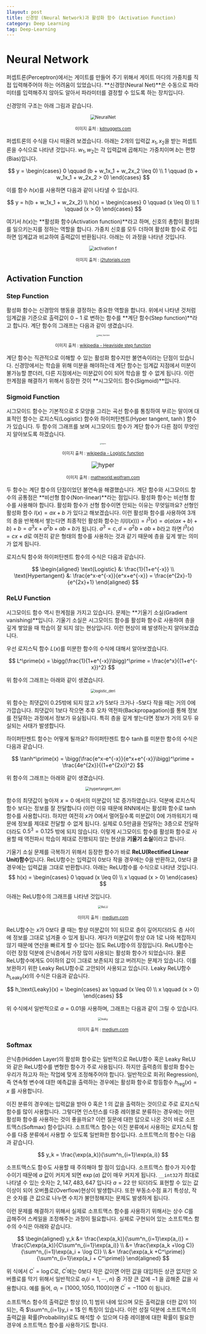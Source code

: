 ```yaml
---
1layout: post
title: 신경망 (Neural Network)과 활성화 함수 (Activation Function)
category: Deep Learning
tag: Deep-Learning
---
```




# Neural Network

퍼셉트론(Perceptron)에서는 게이트를 만들어 주기 위해서 게이트 마다의 가중치를 직접 입력해주어야 하는 어려움이 있었습니다. **신경망(Neural Net)**은 수동으로 파라미터를 입력해주지 않아도 알아서 파라미터를 결정할 수 있도록 하는 장치입니다.

신경망의 구조는 아래 그림과 같습니다.

<p align="center"><img src="https://i.imgur.com/McMOhuQ.png" alt="NeuralNet" style="zoom:80%;" /></p>

<p align="center" style="font-size:80%">이미지 출처 : <a href="https://www.kdnuggets.com/2017/10/neural-network-foundations-explained-gradient-descent.html">kdnuggets.com</a></p>

퍼셉트론의 수식을 다시 떠올려 보겠습니다. 아래는 2개의 입력값 $x_1, x_2$을 받는 퍼셉트론을 수식으로 나타낸 것입니다. $w_1, w_2$는 각 입력값에 곱해지는 가중치이며 $b$는 편향(Bias)입니다.


$$
y = \begin{cases} 0 \qquad (b + w_1x_1 + w_2x_2 \leq 0) \\
1 \qquad (b + w_1x_1 + w_2x_2  > 0) \end{cases}
$$



이를 함수 $h(x)$를 사용하면 다음과 같이 나타낼 수 있습니다.


$$
y = h(b + w_1x_1 + w_2x_2) \\
h(x) = \begin{cases} 0 \qquad (x \leq 0) \\
1 \qquad (x > 0) \end{cases}
$$



여기서 $h(x)$는 **활성화 함수(Activation function)**라고 하며, 신호의 총합이 활성화를 일으키는지를 정하는 역할을 합니다. 가중치 신호를 모두 더하여 활성화 함수로 주입하면 임계값과 비교하여 출력값이 반환됩니다. 아래는 이 과정을 나타낸 것입니다. 

<p align="center"><img src="https://www.i2tutorials.com/wp-content/media/2019/09/Deep-learning-20-i2tutorials.png" alt="activation f" style="zoom:80%;" /></p>

<p align="center" style="font-size:80%">이미지 출처 : <a href="https://www.i2tutorials.com/explain-activation-function-in-neural-network-and-its-types/">i2tutorials.com</a></p>

## Activation Function

###  Step Function

활성화 함수는 신경망의 행동을 결정하는 중요한 역할을 합니다. 위에서 나타낸 것처럼 임계값을 기준으로 출력값이 $0-1$ 로 변하는 함수를 **계단 함수(Step function)**라고 합니다. 계단 함수의 그래프는 다음과 같이 생겼습니다.

<p align="center"><img src="https://upload.wikimedia.org/wikipedia/commons/thumb/d/d9/Dirac_distribution_CDF.svg/1280px-Dirac_distribution_CDF.svg.png" alt="step_function" style="zoom: 33%;" /></p>

<p align="center" style="font-size:80%">이미지 출처 : <a href="https://en.wikipedia.org/wiki/Heaviside_step_function">wikipedia - Heaviside step function</a></p>

계단 함수는 직관적으로 이해할 수 있는 활성화 함수지만 불연속이라는 단점이 있습니다. 신경망에서는 학습을 위해 미분을 해야하는데 계단 함수는 임계값 지점에서 미분이 불가능할 뿐더러, 다른 지점에서는 미분값이 $0$이 되어 학습을 할 수 없게 됩니다. 이런 한계점을 해결하기 위해서 등장한 것이 **시그모이드 함수(Sigmoid)**입니다.

### Sigmoid Function

시그모이드 함수는 기본적으로 $S$ 모양을 그리는 곡선 함수를 통칭하여 부르는 말이며 대표적인 함수는 로지스틱(Logistic) 함수와 하이퍼탄젠트(Hyper tangent, $\tanh$) 함수가 있습니다. 두 함수의 그래프를 보며 시그모이드 함수가 계단 함수가 다른 점이 무엇인지 알아보도록 하겠습니다.

<p align="center"><img src="https://upload.wikimedia.org/wikipedia/commons/thumb/8/88/Logistic-curve.svg/1920px-Logistic-curve.svg.png" alt="logistic" style="zoom: 25%;" /></p>

<p align="center" style="font-size:80%">이미지 출처 : <a href="https://en.wikipedia.org/wiki/Logistic_function">wikipedia - Logistic function</a></p>

<p align="center"><img src="https://mathworld.wolfram.com/images/interactive/TanhReal.gif" alt="hyper" style="zoom:110%;" /></p>

<p align="center" style="font-size:80%">이미지 출처 : <a href="https://mathworld.wolfram.com/HyperbolicTangent.html">mathworld.wolfram.com</a></p>

두 함수는 계단 함수의 단점이었던 불연속을 해결했습니다. 계단 함수와 시그모이드 함수의 공통점은 **비선형 함수(Non-linear)**라는 점입니다. 활성화 함수는 비선형 함수를 사용해야 합니다. 활성화 함수가 선형 함수이면 안되는 이유는 무엇일까요? 선형인 활성화 함수 $l(x) = ax + b$ 가 있다고 해보겠습니다. 이런 활성화 함수를 사용하여 3개의 층을 반복해서 쌓는다면 최종적인 활성화 함수는 $l(l(l(x))) = l^3(x) = a(a(ax+b)+b)+b = a^3x+a^2b+ab+b$가 됩니다. $a^3 = c, d = a^2b+ab+b$라고 하면 $l^3(x) = cx+d$로 여전히 같은 형태의 함수를 사용하는 것과 같기 때문에 층을 깊게 쌓는 의미가 없게 됩니다.

로지스틱 함수와 하이퍼탄젠트 함수의 수식은 다음과 같습니다.


$$
\begin{aligned}
\text{Logistic} &: \frac{1}{1+e^{-x}} \\
\text{Hypertangent} &: \frac{e^x-e^{-x}}{e^x+e^{-x}} = \frac{e^{2x}-1}{e^{2x}+1}
\end{aligned}
$$


### ReLU Function

시그모이드 함수 역시 한계점을 가지고 있습니다. 문제는 **기울기 소실(Gradient vanishing)**입니다. 기울기 소실은 시그모이드 함수를 활성화 함수로 사용하여 층을 깊게 쌓았을 때 학습이 잘 되지 않는 현상입니다. 이런 현상이 왜 발생하는지 알아보겠습니다.

우선 로지스틱 함수 $L(x)$를 미분한 함수의 수식에 대해서 알아보겠습니다.


$$
L^\prime(x) = \bigg(\frac{1}{1+e^{-x}}\bigg)^\prime = \frac{e^x}{(1+e^{-x})^2}
$$


위 함수의 그래프는 아래와 같이 생겼습니다.

<p align="center"><img src="https://user-images.githubusercontent.com/45377884/91560184-5d5bd900-e974-11ea-8c02-2a182c6a7c93.png" alt="logistic_deri" style="zoom:67%;" /></p>

위 함수는 최댓값이 0.25밖에 되지 않고 $x$가 5보다 크거나 -5보다 작을 때는 거의 0에 가깝습니다. 최댓값이 1보다 작으면 추후 오차 역전파(Backpropagation)를 통해 정보를 전달하는 과정에서 정보가 유실됩니다. 특히 층을 깊게 쌓는다면 정보가 거의 모두 유실되는 사태가 발생합니다.

하이퍼탄젠트 함수는 어떻게 될까요? 하이퍼탄젠트 함수 $\tanh$를 미분한 함수의 수식은 다음과 같습니다.


$$
\tanh^\prime(x) = \bigg(\frac{e^x-e^{-x}}{e^x+e^{-x}}\bigg)^\prime = \frac{4e^{2x}}{(1+e^{2x})^2}
$$


위 함수의 그래프는 아래와 같이 생겼습니다.

<p align="center"><img src="https://user-images.githubusercontent.com/45377884/91560164-52a14400-e974-11ea-8bf4-bbfc7fd42deb.png" alt="hypertangent_deri" style="zoom: 67%;" /></p>

함수의 최댓값이 높아져 $x=0$ 에서의 미분값이 1로 증가하였습니다. 덕분에 로지스틱 함수 보다는 정보를 잘 전달합니다 (이런 이유 때문에 RNN에서는 활성화 함수로 $\tanh$ 함수를 사용합니다). 하지만 여전히 $x$가 0에서 멀어질수록 미분값이 0에 가까워지기 때문에 정보를 제대로 전달할 수 없게 됩니다. 실제로 $0.5$만큼을 전달하는 3층으로 전달하더라도 $0.5^3 = 0.125$ 밖에 되지 않습니다. 이렇게 시그모이드 함수를 활성화 함수로 사용할 때 역전파시 학습이 제대로 진행되지 않는 현상을 **기울기 소실**이라고 합니다.

기울기 소실 문제를 극복하기 위해서 등장한 함수가 바로 **ReLU(Rectified Linear Unit)함수**입니다. ReLU함수는 입력값이 0보다 작을 경우에는 0을 반환하고, 0보다 클 경우에는 입력값을 그대로 반환합니다. 아래는 ReLU함수를 수식으로 나타낸 것입니다.
$$
h(x) = \begin{cases} 0 \qquad (x \leq 0) \\
x \qquad (x > 0) \end{cases}
$$

아래는 ReLU함수의 그래프를 나타낸 것입니다.

<p align="center"><img src="https://miro.medium.com/max/1225/0*g9ypL5M3k-f7EW85.png" alt="ReLU" style="zoom:50%;" /></p>

<p align="center" style="font-size:80%">이미지 출처 : <a href="https://medium.com/@sonish.sivarajkumar/relu-most-popular-activation-function-for-deep-neural-networks-10160af37dda">medium.com</a></p>

ReLU함수는 $x$가 0보다 클 때는 항상 미분값이 1이 되므로 층이 깊어지더라도 층 사이에 정보를 그대로 넘겨줄 수 있게 됩니다. 게다가 미분값이 항상 0과 1로 나와 복잡하지 않기 때문에 연산을 빠르게 할 수 있다는 점도 ReLU함수의 장점입니다. ReLU함수는 이런 장점 덕분에 은닉층에서 가장 많이 사용되는 활성화 함수가 되었습니다. 물론 ReLU함수에게도 0이하의 값이 그대로 보존되지 않고 버려지는 문제가 있습니다. 이를 보완하기 위한 Leaky ReLU함수로 고안되어 사용되고 있습니다. Leaky ReLU함수 $h_\text{Leaky}(x)$의 수식은 다음과 같습니다.


$$
h_\text{Leaky}(x) = \begin{cases} ax \qquad (x \leq 0) \\
x \qquad (x > 0) \end{cases}
$$


위 수식에서 일반적으로 $a=0.01$을 사용하며, 그래프는 다음과 같이 그릴 수 있습니다.

<p align="center"><img src="https://miro.medium.com/max/1225/1*siH_yCvYJ9rqWSUYeDBiRA.png" alt="leaky" style="zoom:50%;" /></p>

<p align="center" style="font-size:80%">이미지 출처 : <a href="https://medium.com/@himanshuxd/activation-functions-sigmoid-relu-leaky-relu-and-softmax-basics-for-neural-networks-and-deep-8d9c70eed91e">medium.com</a></p>

### Softmax

은닉층(Hidden Layer)의 활성화 함수로는 일반적으로 ReLU함수 혹은 Leaky ReLU와 같은 ReLU함수를 변형한 함수가 주로 사용됩니다. 하지만 출력층의 활성화 함수는 우리가 하고자 하는 작업에 맞게 조정해주어야 합니다. 일반적으로 회귀( Regression), 즉 연속형 변수에 대한 예측값을 출력하는 경우에는 활성화 함수로 항등함수 $h_\text{reg}(x) = x$ 를 사용합니다.

이진 분류의 경우에는 입력값을 받아 $0$ 혹은 $1$ 의 값을 출력하는 것이므로 주로 로지스틱 함수를 많이 사용합니다. 그렇다면 인스턴스를 다중 레이블로 분류하는 경우에는 어떤 활성화 함수를 사용하는 것이 좋을까요? 이런 질문에 대한 답으로 나온 것이 바로 소프트맥스(Softmax) 함수입니다. 소프트맥스 함수는 이진 분류에서 사용하는 로지스틱 함수를 다중 분류에서 사용할 수 있도록 일반화한 함수입니다. 소프트맥스의 함수는 다음과 같습니다.


$$
y_k = \frac{\exp(a_k)}{\sum^n_{i=1}\exp(a_i)}
$$


소프트맥스도 함수도 사용할 때 주의해야 할 점이 있습니다. 소프트맥스 함수가 지수함수이기 때문에 $a$ 값이 커지게 되면 $\exp(a)$ 값이 매우 커지게 됩니다. `__int32`가 최대로 나타낼 수 있는 숫자는 $2,147,483,647$ 입니다 $a = 22$ 만 되더라도 표현할 수 있는 값 이상이 되어 오버플로(Overflow)현상이 발생합니다. 또한 부동소수점 표기 특성상, 작은 숫자를 큰 값으로 나누면 수치가 불안정해지는 문제도 발생하게 됩니다.

이런 문제를 해결하기 위해서 실제로 소프트맥스 함수를 사용하기 위해서는 상수 $C$를 곱해주어 스케일을 조정해주는 과정이 필요합니다. 실제로 구현되어 있는 소프트맥스 함수의 수식은 아래와 같습니다.



$$
\begin{aligned}
y_k &= \frac{\exp(a_k)}{\sum^n_{i=1}\exp(a_i)} = \frac{C\exp(a_k)}{C\sum^n_{i=1}\exp(a_i)} \\
&= \frac{\exp(a_k +\log C)}{\sum^n_{i=1}\exp(a_i + \log C)} \\
&= \frac{\exp(a_k +C^\prime)}{\sum^n_{i=1}\exp(a_i + C^\prime)}
\end{aligned}
$$



위 식에서 $C^\prime = \log C$로, $C^\prime$에는 0보다 작은 값이면 어떤 값을 대입하든 상관 없지만 오버플로를 막기 위해서 일반적으로 $a_i \{i=1, \cdots ,n\}$ 중 가장 큰 값에 $-1$ 을 곱해준 값을 사용합니다. 예를 들어, $a_i = [1000, 1050, 1100]$이면 $C^\prime = -1100$ 이 됩니다.

소프트맥스 함수의 출력값은 항상 $[0,1]$ 범위 내에 있으며 모든 출력값을 더한 값이 1이 되는, 즉 $\sum^n_{i=1}y_i = 1$ 인 특징이 있습니다. 이런 성질 덕분에 소프트맥스의 출력값을 확률(Probability)로도 해석할 수 있으며 다중 레이블에 대한 확률이 필요한 경우에 소프트맥스 함수를 사용하기도 합니다.